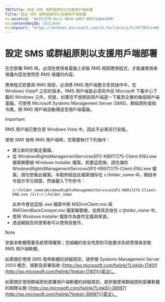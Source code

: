 ```yaml
---
TOCTitle: 設定 SMS 或群組原則以支援用戶端部署
Title: 設定 SMS 或群組原則以支援用戶端部署
ms:assetid: '9e37c27b-8cc1-40c6-adb7-0937aa64c8db'
ms:contentKeyID: 18113044
ms:mtpsurl: 'https://technet.microsoft.com/zh-tw/library/Cc747703(v=WS.10)'
---
```


設定 SMS 或群組原則以支援用戶端部署
===================================

在您部署 RMS 時，必須在使用者電腦上安裝 RMS 相容應用程式，才能讓使用者保護內容並使用受 RMS 保護的內容。

應用程式若要與 RMS 相容，必須將 RMS 用戶端整合至其操作中。在 Windows Vista® 之前的版本，RMS 用戶端是必須另外從 Microsoft 下載中心下載的 Windows 元件。但是，如果您不想將該用戶端逐一下載至企業的每個用戶端電腦，可使用 Microsoft Systems Management Server (SMS)、群組原則或指令碼，將 RMS 用戶端自動傳送至用戶端電腦。

> [!Important]  
> RMS 用戶端已整合至 Windows Vista 中。因此不必再另行安裝。

使用 SMS 發佈 RMS 用戶端時，您需要執行下列操作：

-   建立新的封裝定義檔。
-   從 WindowsRightsManagementServicesSP2-KB917275-Client-ENU.exe 檔案解壓縮 Windows Installer 檔案。若要這麼做，請先儲存 WindowsRightsManagementServicesSP2-KB917275-Client-ENU.exe 檔案。請勿安裝此檔案。本範例假設此檔案儲存在 c:\\folder\_name 中。開啟命令提示字元視窗，然後鍵入下列命令：
    ```
	c:\folder_name\WindowsRightsManagementServicesSP2-KB917275-Client-ENU.exe /x/t:c:\folder_name
	```
    此命令會從這個 .exe 檔案中將 MSDrmClient.msi 與 RMClientBackCompat.msi 檔案解壓縮，並將其存放在 *c:\\folder\_name* 中。
-   使用 Windows Installer 檔案作為套件定義與來源。
-   透過網路告知使用者可以使用該套件。

> [!Note]  
> 安裝本軟體需要系統管理權限；您組織的安全性原則可能要求系統管理員安裝 RMS 用戶端軟體。 

如需關於使用 SMS 發佈軟體的詳細資訊，請參閱 Systems Management Server 2003 概念、規劃及部署指南 ([http://go.microsoft.com/fwlink/?LinkId=17401](http://go.microsoft.com/fwlink/?linkid=17401))(英文)。

如需關於使用群組原則部署用戶端軟體的詳細資訊，請參閱使用群組原則部署軟體的相關主題 ([http://go.microsoft.com/fwlink/?LinkID=38997](http://go.microsoft.com/fwlink/?linkid=38997))(英文)。
